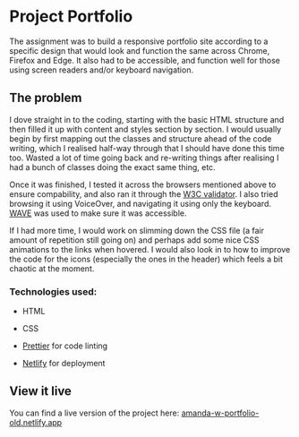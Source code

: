 # Project Portfolio

The assignment was to build a responsive portfolio site according to a specific design that would look and function the same across Chrome, Firefox and Edge. It also had to be accessible, and function well for those using screen readers and/or keyboard navigation.

## The problem

I dove straight in to the coding, starting with the basic HTML structure and then filled it up with content and styles section by section. I would usually begin by first mapping out the classes and structure ahead of the code writing, which I realised half-way through that I should have done this time too. Wasted a lot of time going back and re-writing things after realising I had a bunch of classes doing the exact same thing, etc.

Once it was finished, I tested it across the browsers mentioned above to ensure compability, and also ran it through the [W3C validator](https://validator.w3.org/). I also tried browsing it using VoiceOver, and navigating it using only the keyboard. [WAVE](https://wave.webaim.org/) was used to make sure it was accessible.

If I had more time, I would work on slimming down the CSS file (a fair amount of repetition still going on) and perhaps add some nice CSS animations to the links when hovered. I would also look in to how to improve the code for the icons (especially the ones in the header) which feels a bit chaotic at the moment.

### Technologies used:

- HTML
- CSS

- [Prettier](https://www.prettier.io/) for code linting
- [Netlify](https://www.netlify.com/) for deployment

## View it live

You can find a live version of the project here: [amanda-w-portfolio-old.netlify.app](amanda-w-portfolio-old.netlify.app)
